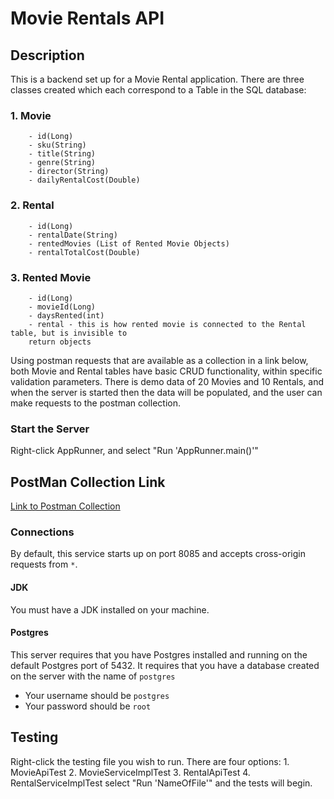 # Movie Rentals API

## Description
This is a backend set up for a Movie Rental application. There are three classes created which
each correspond to a Table in the SQL database:
### 1. Movie
        - id(Long)
        - sku(String)
        - title(String)
        - genre(String)
        - director(String)
        - dailyRentalCost(Double)
### 2. Rental
        - id(Long)
        - rentalDate(String)
        - rentedMovies (List of Rented Movie Objects)
        - rentalTotalCost(Double)
### 3. Rented Movie
        - id(Long)
        - movieId(Long)
        - daysRented(int)
        - rental - this is how rented movie is connected to the Rental table, but is invisible to 
        return objects
    
Using postman requests that are available as a collection in a link below, both Movie and Rental tables
have basic CRUD functionality, within specific validation parameters. There is demo data of 20 Movies and
10 Rentals, and when the server is started then the data will be populated, and the user can make requests
to the postman collection. 

### Start the Server

Right-click AppRunner, and select "Run 'AppRunner.main()'"

## PostMan Collection Link
[Link to Postman Collection](https://www.postman.com/cdavis2903/workspace/chandler-s-public-workspace/environment/26507437-5c30f867-597c-4f62-91f1-e55bd79998e9)

### Connections

By default, this service starts up on port 8085 and accepts cross-origin requests from `*`.

#### JDK

You must have a JDK installed on your machine.

#### Postgres

This server requires that you have Postgres installed and running on the default Postgres port of
5432. It requires that you have a database created on the server with the name of `postgres`

- Your username should be `postgres`
- Your password should be `root`

## Testing

Right-click the testing file you wish to run. There are four options:
    1. MovieApiTest
    2. MovieServiceImplTest
    3. RentalApiTest
    4. RentalServiceImplTest
select "Run 'NameOfFile'" and the tests will begin.

